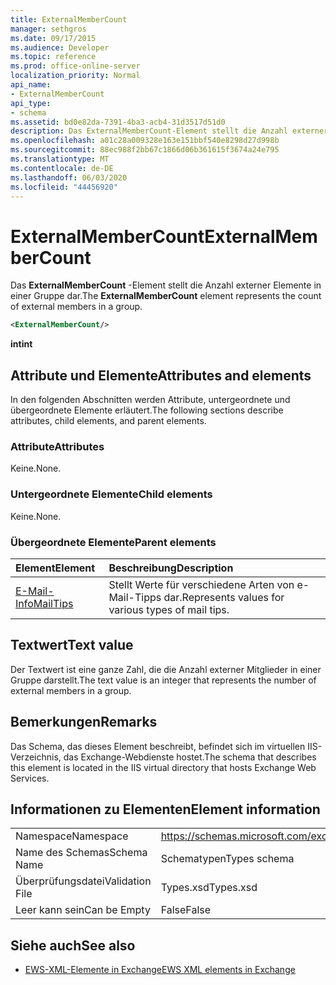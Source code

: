 ```yaml
---
title: ExternalMemberCount
manager: sethgros
ms.date: 09/17/2015
ms.audience: Developer
ms.topic: reference
ms.prod: office-online-server
localization_priority: Normal
api_name:
- ExternalMemberCount
api_type:
- schema
ms.assetid: bd0e82da-7391-4ba3-acb4-31d3517d51d0
description: Das ExternalMemberCount-Element stellt die Anzahl externer Elemente in einer Gruppe dar.
ms.openlocfilehash: a01c28a009328e163e151bbf540e8298d27d998b
ms.sourcegitcommit: 88ec988f2bb67c1866d06b361615f3674a24e795
ms.translationtype: MT
ms.contentlocale: de-DE
ms.lasthandoff: 06/03/2020
ms.locfileid: "44456920"
---
```

# <a name="externalmembercount"></a><span data-ttu-id="b7b9d-103">ExternalMemberCount</span><span class="sxs-lookup"><span data-stu-id="b7b9d-103">ExternalMemberCount</span></span>

<span data-ttu-id="b7b9d-104">Das **ExternalMemberCount** -Element stellt die Anzahl externer Elemente in einer Gruppe dar.</span><span class="sxs-lookup"><span data-stu-id="b7b9d-104">The **ExternalMemberCount** element represents the count of external members in a group.</span></span> 
  
```XML
<ExternalMemberCount/>
```

 <span data-ttu-id="b7b9d-105">**int**</span><span class="sxs-lookup"><span data-stu-id="b7b9d-105">**int**</span></span>
## <a name="attributes-and-elements"></a><span data-ttu-id="b7b9d-106">Attribute und Elemente</span><span class="sxs-lookup"><span data-stu-id="b7b9d-106">Attributes and elements</span></span>

<span data-ttu-id="b7b9d-107">In den folgenden Abschnitten werden Attribute, untergeordnete und übergeordnete Elemente erläutert.</span><span class="sxs-lookup"><span data-stu-id="b7b9d-107">The following sections describe attributes, child elements, and parent elements.</span></span>
  
### <a name="attributes"></a><span data-ttu-id="b7b9d-108">Attribute</span><span class="sxs-lookup"><span data-stu-id="b7b9d-108">Attributes</span></span>

<span data-ttu-id="b7b9d-109">Keine.</span><span class="sxs-lookup"><span data-stu-id="b7b9d-109">None.</span></span>
  
### <a name="child-elements"></a><span data-ttu-id="b7b9d-110">Untergeordnete Elemente</span><span class="sxs-lookup"><span data-stu-id="b7b9d-110">Child elements</span></span>

<span data-ttu-id="b7b9d-111">Keine.</span><span class="sxs-lookup"><span data-stu-id="b7b9d-111">None.</span></span>
  
### <a name="parent-elements"></a><span data-ttu-id="b7b9d-112">Übergeordnete Elemente</span><span class="sxs-lookup"><span data-stu-id="b7b9d-112">Parent elements</span></span>

|<span data-ttu-id="b7b9d-113">**Element**</span><span class="sxs-lookup"><span data-stu-id="b7b9d-113">**Element**</span></span>|<span data-ttu-id="b7b9d-114">**Beschreibung**</span><span class="sxs-lookup"><span data-stu-id="b7b9d-114">**Description**</span></span>|
|:-----|:-----|
|[<span data-ttu-id="b7b9d-115">E-Mail-Info</span><span class="sxs-lookup"><span data-stu-id="b7b9d-115">MailTips</span></span>](mailtips.md) <br/> |<span data-ttu-id="b7b9d-116">Stellt Werte für verschiedene Arten von e-Mail-Tipps dar.</span><span class="sxs-lookup"><span data-stu-id="b7b9d-116">Represents values for various types of mail tips.</span></span>  <br/> |
   
## <a name="text-value"></a><span data-ttu-id="b7b9d-117">Textwert</span><span class="sxs-lookup"><span data-stu-id="b7b9d-117">Text value</span></span>

<span data-ttu-id="b7b9d-118">Der Textwert ist eine ganze Zahl, die die Anzahl externer Mitglieder in einer Gruppe darstellt.</span><span class="sxs-lookup"><span data-stu-id="b7b9d-118">The text value is an integer that represents the number of external members in a group.</span></span>
  
## <a name="remarks"></a><span data-ttu-id="b7b9d-119">Bemerkungen</span><span class="sxs-lookup"><span data-stu-id="b7b9d-119">Remarks</span></span>

<span data-ttu-id="b7b9d-120">Das Schema, das dieses Element beschreibt, befindet sich im virtuellen IIS-Verzeichnis, das Exchange-Webdienste hostet.</span><span class="sxs-lookup"><span data-stu-id="b7b9d-120">The schema that describes this element is located in the IIS virtual directory that hosts Exchange Web Services.</span></span>
  
## <a name="element-information"></a><span data-ttu-id="b7b9d-121">Informationen zu Elementen</span><span class="sxs-lookup"><span data-stu-id="b7b9d-121">Element information</span></span>

|||
|:-----|:-----|
|<span data-ttu-id="b7b9d-122">Namespace</span><span class="sxs-lookup"><span data-stu-id="b7b9d-122">Namespace</span></span>  <br/> |https://schemas.microsoft.com/exchange/services/2006/types  <br/> |
|<span data-ttu-id="b7b9d-123">Name des Schemas</span><span class="sxs-lookup"><span data-stu-id="b7b9d-123">Schema Name</span></span>  <br/> |<span data-ttu-id="b7b9d-124">Schematypen</span><span class="sxs-lookup"><span data-stu-id="b7b9d-124">Types schema</span></span>  <br/> |
|<span data-ttu-id="b7b9d-125">Überprüfungsdatei</span><span class="sxs-lookup"><span data-stu-id="b7b9d-125">Validation File</span></span>  <br/> |<span data-ttu-id="b7b9d-126">Types.xsd</span><span class="sxs-lookup"><span data-stu-id="b7b9d-126">Types.xsd</span></span>  <br/> |
|<span data-ttu-id="b7b9d-127">Leer kann sein</span><span class="sxs-lookup"><span data-stu-id="b7b9d-127">Can be Empty</span></span>  <br/> |<span data-ttu-id="b7b9d-128">False</span><span class="sxs-lookup"><span data-stu-id="b7b9d-128">False</span></span>  <br/> |
   
## <a name="see-also"></a><span data-ttu-id="b7b9d-129">Siehe auch</span><span class="sxs-lookup"><span data-stu-id="b7b9d-129">See also</span></span>



- [<span data-ttu-id="b7b9d-130">EWS-XML-Elemente in Exchange</span><span class="sxs-lookup"><span data-stu-id="b7b9d-130">EWS XML elements in Exchange</span></span>](ews-xml-elements-in-exchange.md)

